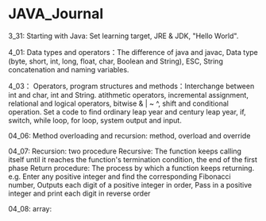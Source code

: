
# JAVA_Journal
3_31: Starting with Java: Set learning target, JRE & JDK, "Hello World".

4_01: Data types and operators：The difference of java and javac, Data type (byte, short, int, long, float, char, Boolean and String), ESC, String concatenation and naming variables.

4_03： Operators, program structures and methods：Interchange between int and char, int and String. atithmetic operators, incremental assignment, relational and logical operators, bitwise & | ~ ^, shift and conditional operation. Set a code to find ordinary leap year and century leap year, if, switch, while loop, for loop, system output and input.

04_06: Method overloading and recursion: method, overload and override

04_07:  Recursion: two procedure
  Recursive: The function keeps calling itself until it reaches the function's termination condition, the end of the first phase
  Return procedure: The process by which a function keeps returning. e.g. Enter any positive integer and find the corresponding Fibonacci number, Outputs each digit of a positive integer in order, Pass in a positive integer and print each digit in reverse order
  
04_08: array:   

